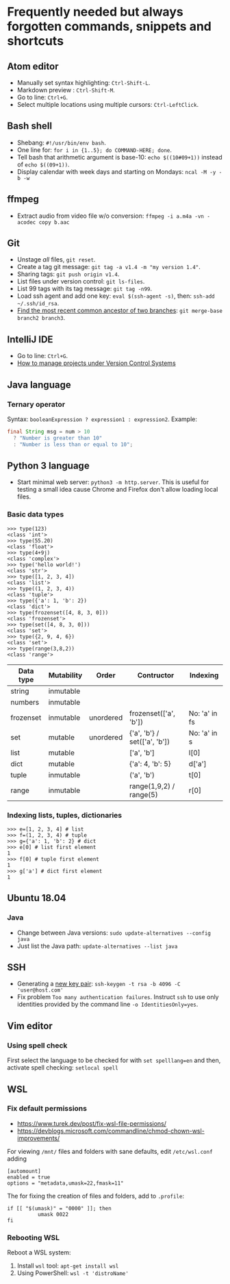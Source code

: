 # Frequently needed but always forgotten commands, snippets and shortcuts

## Atom editor
- Manually set syntax highlighting: ```Ctrl-Shift-L```.
- Markdown preview : ```Ctrl-Shift-M```.
- Go to line: ```Ctrl+G```.
- Select multiple locations using multiple cursors: ```Ctrl-LeftClick```.

## Bash shell
- Shebang: ```#!/usr/bin/env bash```.
- One line for: ```for i in {1..5}; do COMMAND-HERE; done```.
- Tell bash that arithmetic argument is base-10: ```echo $((10#09+1))``` instead of ```echo $((09+1))```.
- Display calendar with week days and starting on Mondays: ```ncal -M -y -b -w```

## ffmpeg
- Extract audio from video file w/o conversion: ```ffmpeg -i a.m4a -vn -acodec copy b.aac```

## Git
- Unstage *all* files, ```git reset```.
- Create a tag git message: ```git tag -a v1.4 -m "my version 1.4"```.
- Sharing tags: ```git push origin v1.4```.
- List files under version control: ```git ls-files```.
- List 99 tags with its tag message: ```git tag -n99```.
- Load ssh agent and add one key: ```eval $(ssh-agent -s)```, then: ```ssh-add ~/.ssh/id_rsa```.
- [Find the most recent common ancestor of two branches](https://stackoverflow.com/questions/1549146/git-find-the-most-recent-common-ancestor-of-two-branches): ```git merge-base branch2 branch3```.

## IntelliJ IDE
- Go to line: ```Ctrl+G```.
- [How to manage projects under Version Control Systems](https://intellij-support.jetbrains.com/hc/en-us/articles/206544839-How-to-manage-projects-under-Version-Control-Systems)

## Java language

### Ternary operator
Syntax: ```booleanExpression ? expression1 : expression2```.
Example:
```Java
final String msg = num > 10
  ? "Number is greater than 10"
  : "Number is less than or equal to 10";
```  
## Python 3 language
- Start minimal web server: ```python3 -m http.server```. This is useful for testing a small idea cause Chrome and Firefox don't allow loading local files.

### Basic data types

```
>>> type(123)
<class 'int'>
>>> type(55.20)
<class 'float'>
>>> type(4+9j)
<class 'complex'>
>>> type('hello world!')
<class 'str'>
>>> type([1, 2, 3, 4])
<class 'list'>
>>> type((1, 2, 3, 4))
<class 'tuple'>
>>> type({'a': 1, 'b': 2})
<class 'dict'>
>>> type(frozenset([4, 8, 3, 0]))
<class 'frozenset'>
>>> type(set([4, 8, 3, 0]))
<class 'set'>
>>> type({2, 9, 4, 6})
<class 'set'>
>>> type(range(3,8,2))
<class 'range'>
```

| Data type | Mutability |   Order   |          Contructor          |   Indexing    |
|-----------|------------|-----------|------------------------------|---------------|
| string    | inmutable  |           |                              |               |
| numbers   | inmutable  |           |                              |               |
| frozenset | inmutable  | unordered | frozenset(['a', 'b'])        | No: 'a' in fs |
| set       | mutable    | unordered | {'a', 'b'} / set(['a', 'b']) | No: 'a' in s  |
| list      | mutable    |           | ['a', 'b']                   | l[0]          |
| dict      | mutable    |           | {'a': 4, 'b': 5}             | d['a']        |
| tuple     | inmutable  |           | ('a', 'b')                   | t[0]          |
| range     | inmutable  |           | range(1,9,2) / range(5)      | r[0]          |

### Indexing lists, tuples, dictionaries

```
>>> e=[1, 2, 3, 4] # list
>>> f=(1, 2, 3, 4) # tuple
>>> g={'a': 1, 'b': 2} # dict
>>> e[0] # list first element
1
>>> f[0] # tuple first element
1
>>> g['a'] # dict first element
1
```

## Ubuntu 18.04

### Java
- Change between Java versions: ```sudo update-alternatives --config java```
- Just list the Java path: ```update-alternatives --list java```

## SSH
- Generating a [new key pair](https://help.github.com/en/enterprise/2.16/user/articles/generating-a-new-ssh-key-and-adding-it-to-the-ssh-agent#generating-a-new-ssh-key): ```ssh-keygen -t rsa -b 4096 -C 'user@host.com'```
- Fix problem ```Too many authentication failures```. Instruct ```ssh``` to use only identities provided by the command line ```-o IdentitiesOnly=yes```.

## Vim editor

### Using spell check
First select the language to be checked for with ```set spelllang=en``` and then, activate spell checking: ```setlocal spell```

## WSL

### Fix default permissions

- <https://www.turek.dev/post/fix-wsl-file-permissions/>
- <https://devblogs.microsoft.com/commandline/chmod-chown-wsl-improvements/>

For viewing ```/mnt/``` files and folders with sane defaults, edit ```/etc/wsl.conf``` adding

```
[automount]
enabled = true
options = "metadata,umask=22,fmask=11"
```
The for fixing the creation of files and folders, add to ```.profile```:

```
if [[ "$(umask)" = "0000" ]]; then
          umask 0022
fi
```

### Rebooting WSL

Reboot a WSL system:
1. Install ```wsl``` tool: ```apt-get install wsl```
2. Using PowerShell: ```wsl -t 'distroName'```